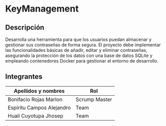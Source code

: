 # KeyManagement
## Descripción
Desarrolla una herramienta para que los usuarios puedan almacenar y gestionar
sus contraseñas de forma segura. El proyecto debe implementar las
funcionalidades básicas de añadir, editar y eliminar contraseñas, asegurando la
protección de los datos con una base de datos SQLite y empleando
contenedores Docker para gestionar el entorno de desarrollo.

## Integrantes
| Apellidos y nombres | Rol |
|---------------------|-----|
| Bonifacio Rojas Marlon | Scrump Master |
| Espiritu Campos Alejandro | Team |
| Huali Cuyotupa Jhosep | Team |
